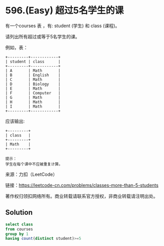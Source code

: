 # 596.(Easy) 超过5名学生的课

有一个courses 表 ，有: student (学生) 和 class (课程)。

请列出所有超过或等于5名学生的课。

例如，表：
```
+---------+------------+
| student | class      |
+---------+------------+
| A       | Math       |
| B       | English    |
| C       | Math       |
| D       | Biology    |
| E       | Math       |
| F       | Computer   |
| G       | Math       |
| H       | Math       |
| I       | Math       |
+---------+------------+
```
应该输出:
```
+---------+
| class   |
+---------+
| Math    |
+---------+
 
提示：
学生在每个课中不应被重复计算。
```

来源：力扣（LeetCode）

链接：https://leetcode-cn.com/problems/classes-more-than-5-students 

著作权归领扣网络所有。商业转载请联系官方授权，非商业转载请注明出处。



## Solution 



```sql
select class
from courses
group by 1
having count(distinct student)>=5
```
    